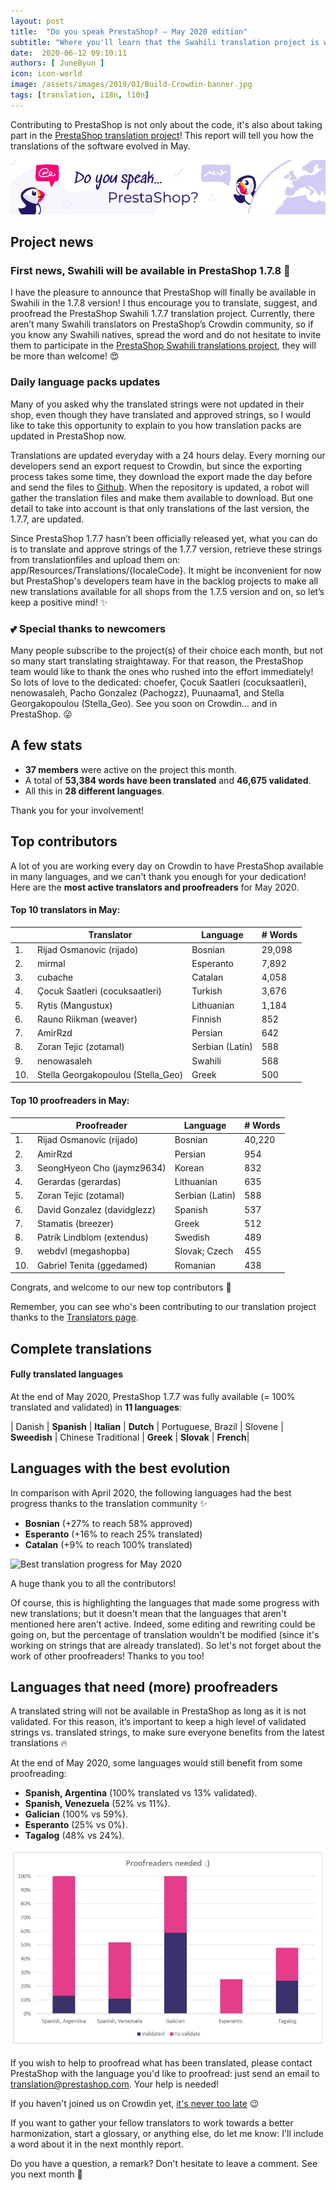 ```yaml
---
layout: post
title:  "Do you speak PrestaShop? – May 2020 edition"
subtitle: "Where you'll learn that the Swahili translation project is waiting for you"
date:  2020-06-12 09:10:11
authors: [ JuneByun ]
icon: icon-world
image: /assets/images/2019/01/Build-Crowdin-banner.jpg
tags: [translation, i18n, l10n]
---
```


Contributing to PrestaShop is not only about the code, it's also about taking part in the [PrestaShop translation project](https://crowdin.com/project/prestashop-official)! This report will tell you how the translations of the software evolved in May.

![Crowdin Monthly banner](/assets/images/2019/01/Build-Crowdin-banner.jpg)

## Project news


### First news, Swahili will be available in PrestaShop 1.7.8 :tada:

I have the pleasure to announce that PrestaShop will finally be available in Swahili in the 1.7.8 version! I thus encourage you to translate, suggest, and proofread the PrestaShop Swahili 1.7.7 translation project. Currently, there aren’t many Swahili translators on PrestaShop’s Crowdin community, so if you know any Swahili natives, spread the word and do not hesitate to invite them to participate in the [PrestaShop Swahili translations project](https://crowdin.com/project/prestashop-official/sw#), they will be more than welcome! :heart_eyes:

### Daily language packs updates

Many of you asked why the translated strings were not updated in their shop, even though they have translated and approved strings, so I would like to take this opportunity to explain to you how translation packs are updated in PrestaShop now.

Translations are updated everyday with a 24 hours delay. Every morning our developers send an export request to Crowdin, but since the exporting process takes some time, they download the export made the day before and send the files to [Github](https://github.com/PrestaShop/TranslationFiles). When the repository is updated, a robot will gather the translation files and make them available to download. 
But one detail to take into account is that only translations of the last version, the 1.7.7, are updated. 

Since PrestaShop 1.7.7 hasn’t been officially released yet, what you can do is to translate and approve strings of the 1.7.7 version, retrieve these strings from translationfiles and upload them on: app/Resources/Translations/{localeCode}. 
It might be inconvenient for now but PrestaShop's developers team have in the backlog projects to make all new translations available for all shops from the 1.7.5 version and on, so let’s keep a positive mind! :sparkles:

### :two_hearts: Special thanks to newcomers

Many people subscribe to the project(s) of their choice each month, but not so many start translating straightaway. For that reason, the PrestaShop team would like to thank the ones who rushed into the effort immediately! So lots of love to the dedicated: choefer, Çocuk Saatleri (cocuksaatleri), nenowasaleh, Pacho Gonzalez (Pachogzz), Puunaama1, and Stella Georgakopoulou (Stella_Geo). See you soon on Crowdin… and in PrestaShop. :stuck_out_tongue_winking_eye:


## A few stats

* **37 members** were active on the project this month.
* A total of **53,384 words have been translated** and **46,675 validated**.
* All this in **28 different languages**.

Thank you for your involvement!


## Top contributors

A lot of you are working every day on Crowdin to have PrestaShop available in many languages, and we can't thank you enough for your dedication! Here are the **most active translators and proofreaders** for May 2020.
 
#### Top 10 translators in May:
 
| |Translator | Language | # Words
|-|---------- | -------- | ----------------
 1. | Rijad Osmanovic (rijado) | Bosnian | 29,098
 2. | mirmal | Esperanto | 7,892
 3. | cubache | Catalan | 4,058
 4. | Çocuk Saatleri (cocuksaatleri) | Turkish | 3,676
 5. | Rytis (Mangustux) | Lithuanian | 1,184
 6. | Rauno Riikman (weaver) | Finnish | 852
 7. | AmirRzd | Persian | 642
 8. | Zoran Tejic (zotamal) | Serbian (Latin) | 588
 9. | nenowasaleh | Swahili | 568
10. | Stella Georgakopoulou (Stella_Geo) | Greek | 500
 
 
#### Top 10 proofreaders in May:
 
| | Proofreader | Language | # Words
|-| ---------- | -------- | ----------------
1. | Rijad Osmanovic (rijado) | Bosnian | 40,220
 2. | AmirRzd | Persian | 954
 3. | SeongHyeon Cho (jaymz9634) | Korean | 832
 4. | Gerardas (gerardas) | Lithuanian| 635
 5. | Zoran Tejic (zotamal) | Serbian (Latin) | 588
 6. | David Gonzalez (davidglezz) | Spanish | 537
 7. | Stamatis (breezer) | Greek | 512
 8. | Patrik Lindblom (extendus) | Swedish | 489
 9. | webdvl (megashopba) | Slovak; Czech | 455
10. | Gabriel Tenita (ggedamed) | Romanian | 438
 
Congrats, and welcome to our new top contributors :clap:
 
Remember, you can see who's been contributing to our translation project thanks to the [Translators page](http://translators.prestashop.com/).
 
 
## Complete translations
 
#### Fully translated languages
 
At the end of May 2020, PrestaShop 1.7.7 was fully available (= 100% translated and validated) in **11 languages**:
 
| Danish | **Spanish** | **Italian** | **Dutch** | Portuguese, Brazil | Slovene | **Sweedish** | Chinese Traditional | **Greek** | **Slovak** | **French**|
 
 
## Languages with the best evolution
 
In comparison with April 2020, the following languages had the best progress thanks to the translation community :sparkles:
 
* **Bosnian** (+27% to reach 58% approved)
* **Esperanto** (+16% to reach 25% translated)
* **Catalan** (+9% to reach 100% translated)
 
![Best translation progress for May 2020](/assets/images/2020/06/Build-Crowdin-progress-May20.png)
 
A huge thank you to all the contributors!
 
Of course, this is highlighting the languages that made some progress with new translations; but it doesn't mean that the languages that aren't mentioned here aren't active. Indeed, some editing and rewriting could be going on, but the percentage of translation wouldn't be modified (since it's working on strings that are already translated). So let's not forget about the work of other proofreaders! Thanks to you too!
 
 
## Languages that need (more) proofreaders
 
A translated string will not be available in PrestaShop as long as it is not validated. For this reason, it’s important to keep a high level of validated strings vs. translated strings, to make sure everyone benefits from the latest translations :fire:
 
At the end of May 2020, some languages would still benefit from some proofreading:
 
* **Spanish, Argentina** (100% translated vs 13% validated).
* **Spanish, Venezuela** (52% vs 11%).
* **Galician** (100% vs 59%).
* **Esperanto** (25% vs 0%).
* **Tagalog** (48% vs 24%).
 
![Languages that need proofreading](/assets/images/2020/06/Build-Crowdin-proofreading-May20.png)
 
If you wish to help to proofread what has been translated, please contact PrestaShop with the language you'd like to proofread: just send an email to translation@prestashop.com. Your help is needed!
 
If you haven't joined us on Crowdin yet, [it's never too late](https://crowdin.com/project/prestashop-official) :wink:
 
If you want to gather your fellow translators to work towards a better harmonization, start a glossary, or anything else, do let me know: I'll include a word about it in the next monthly report.
 
Do you have a question, a remark? Don't hesitate to leave a comment. See you next month :raising_hand:
